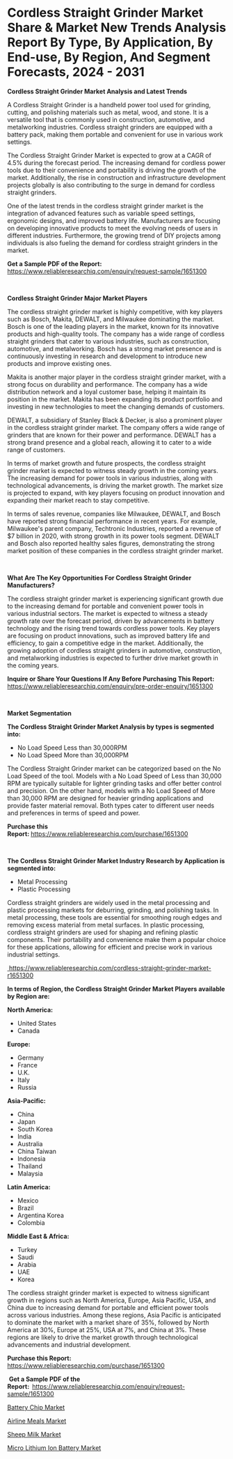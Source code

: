 <p><h1>Cordless Straight Grinder Market Share & Market New Trends Analysis Report By Type, By Application, By End-use, By Region, And Segment Forecasts, 2024 - 2031</h1></p><p><strong>Cordless Straight Grinder Market Analysis and Latest Trends</strong></p>
<p><p>A Cordless Straight Grinder is a handheld power tool used for grinding, cutting, and polishing materials such as metal, wood, and stone. It is a versatile tool that is commonly used in construction, automotive, and metalworking industries. Cordless straight grinders are equipped with a battery pack, making them portable and convenient for use in various work settings.</p><p>The Cordless Straight Grinder Market is expected to grow at a CAGR of 4.5% during the forecast period. The increasing demand for cordless power tools due to their convenience and portability is driving the growth of the market. Additionally, the rise in construction and infrastructure development projects globally is also contributing to the surge in demand for cordless straight grinders.</p><p>One of the latest trends in the cordless straight grinder market is the integration of advanced features such as variable speed settings, ergonomic designs, and improved battery life. Manufacturers are focusing on developing innovative products to meet the evolving needs of users in different industries. Furthermore, the growing trend of DIY projects among individuals is also fueling the demand for cordless straight grinders in the market.</p></p>
<p><strong>Get a Sample PDF of the Report:&nbsp;</strong> <a href="https://www.reliableresearchiq.com/enquiry/request-sample/1651300">https://www.reliableresearchiq.com/enquiry/request-sample/1651300</a></p>
<p>&nbsp;</p>
<p><strong>Cordless Straight Grinder Major Market Players</strong></p>
<p><p>The cordless straight grinder market is highly competitive, with key players such as Bosch, Makita, DEWALT, and Milwaukee dominating the market. Bosch is one of the leading players in the market, known for its innovative products and high-quality tools. The company has a wide range of cordless straight grinders that cater to various industries, such as construction, automotive, and metalworking. Bosch has a strong market presence and is continuously investing in research and development to introduce new products and improve existing ones.</p><p>Makita is another major player in the cordless straight grinder market, with a strong focus on durability and performance. The company has a wide distribution network and a loyal customer base, helping it maintain its position in the market. Makita has been expanding its product portfolio and investing in new technologies to meet the changing demands of customers.</p><p>DEWALT, a subsidiary of Stanley Black & Decker, is also a prominent player in the cordless straight grinder market. The company offers a wide range of grinders that are known for their power and performance. DEWALT has a strong brand presence and a global reach, allowing it to cater to a wide range of customers.</p><p>In terms of market growth and future prospects, the cordless straight grinder market is expected to witness steady growth in the coming years. The increasing demand for power tools in various industries, along with technological advancements, is driving the market growth. The market size is projected to expand, with key players focusing on product innovation and expanding their market reach to stay competitive.</p><p>In terms of sales revenue, companies like Milwaukee, DEWALT, and Bosch have reported strong financial performance in recent years. For example, Milwaukee's parent company, Techtronic Industries, reported a revenue of $7 billion in 2020, with strong growth in its power tools segment. DEWALT and Bosch also reported healthy sales figures, demonstrating the strong market position of these companies in the cordless straight grinder market.</p></p>
<p>&nbsp;</p>
<p><strong>What Are The Key Opportunities For Cordless Straight Grinder Manufacturers?</strong></p>
<p><p>The cordless straight grinder market is experiencing significant growth due to the increasing demand for portable and convenient power tools in various industrial sectors. The market is expected to witness a steady growth rate over the forecast period, driven by advancements in battery technology and the rising trend towards cordless power tools. Key players are focusing on product innovations, such as improved battery life and efficiency, to gain a competitive edge in the market. Additionally, the growing adoption of cordless straight grinders in automotive, construction, and metalworking industries is expected to further drive market growth in the coming years.</p></p>
<p><strong>Inquire or Share Your Questions If Any Before Purchasing This Report:</strong> <a href="https://www.reliableresearchiq.com/enquiry/pre-order-enquiry/1651300">https://www.reliableresearchiq.com/enquiry/pre-order-enquiry/1651300</a></p>
<p>&nbsp;</p>
<p><strong>Market Segmentation</strong></p>
<p><strong>The Cordless Straight Grinder Market Analysis by types is segmented into:</strong></p>
<p><ul><li>No Load Speed Less than 30,000RPM</li><li>No Load Speed More than 30,000RPM</li></ul></p>
<p><p>The Cordless Straight Grinder market can be categorized based on the No Load Speed of the tool. Models with a No Load Speed of Less than 30,000 RPM are typically suitable for lighter grinding tasks and offer better control and precision. On the other hand, models with a No Load Speed of More than 30,000 RPM are designed for heavier grinding applications and provide faster material removal. Both types cater to different user needs and preferences in terms of speed and power.</p></p>
<p><strong>Purchase this Report:&nbsp;</strong><a href="https://www.reliableresearchiq.com/purchase/1651300">https://www.reliableresearchiq.com/purchase/1651300</a></p>
<p>&nbsp;</p>
<p><strong>The Cordless Straight Grinder Market Industry Research by Application is segmented into:</strong></p>
<p><ul><li>Metal Processing</li><li>Plastic Processing</li></ul></p>
<p><p>Cordless straight grinders are widely used in the metal processing and plastic processing markets for deburring, grinding, and polishing tasks. In metal processing, these tools are essential for smoothing rough edges and removing excess material from metal surfaces. In plastic processing, cordless straight grinders are used for shaping and refining plastic components. Their portability and convenience make them a popular choice for these applications, allowing for efficient and precise work in various industrial settings.</p></p>
<p><a href="https://www.reliableresearchiq.com/cordless-straight-grinder-market-r1651300">&nbsp;https://www.reliableresearchiq.com/cordless-straight-grinder-market-r1651300</a></p>
<p><strong>In terms of Region, the Cordless Straight Grinder Market Players available by Region are:</strong></p>
<p>
    <p> <strong> North America: </strong>
        <ul>
            <li>United States</li>
            <li>Canada</li>
        </ul>
        </p> 
    <p> <strong> Europe: </strong>
        <ul>
            <li>Germany</li>
            <li>France</li>
            <li>U.K.</li>
            <li>Italy</li>
            <li>Russia</li>
        </ul>
        </p> 
    <p> <strong> Asia-Pacific: </strong>
        <ul>
            <li>China</li>
            <li>Japan</li>
            <li>South Korea</li>
            <li>India</li>
            <li>Australia</li>
            <li>China Taiwan</li>
            <li>Indonesia</li>
            <li>Thailand</li>
            <li>Malaysia</li>
        </ul>
        </p> 
    <p> <strong> Latin America: </strong>
        <ul>
            <li>Mexico</li>
            <li>Brazil</li>
            <li>Argentina Korea</li>
            <li>Colombia</li>
        </ul>
        </p> 
    <p> <strong> Middle East & Africa: </strong>
        <ul>
            <li>Turkey</li>
            <li>Saudi</li>
            <li>Arabia</li>
            <li>UAE</li>
            <li>Korea</li>
        </ul>
    </p>
    </p>
<p><p>The cordless straight grinder market is expected to witness significant growth in regions such as North America, Europe, Asia Pacific, USA, and China due to increasing demand for portable and efficient power tools across various industries. Among these regions, Asia Pacific is anticipated to dominate the market with a market share of 35%, followed by North America at 30%, Europe at 25%, USA at 7%, and China at 3%. These regions are likely to drive the market growth through technological advancements and industrial development.</p></p>
<p><strong>Purchase this Report: </strong><a href="https://www.reliableresearchiq.com/purchase/1651300">https://www.reliableresearchiq.com/purchase/1651300</a></p>
<p>&nbsp;<strong>Get a Sample PDF of the Report:&nbsp;&nbsp;</strong><a href="https://www.reliableresearchiq.com/enquiry/request-sample/1651300">https://www.reliableresearchiq.com/enquiry/request-sample/1651300</a></p>
<p><strong></strong></p>
<p><p><a href="https://github.com/lavernaCole75/Market-Research-Report-List-1/blob/main/battery-chip-market.md">Battery Chip Market</a></p><p><a href="https://medium.com/@presleybode/airline-meals-market-analysis-report-global-insights-by-region-type-drinks-hot-food-cold-food-288958b58ee7">Airline Meals Market</a></p><p><a href="https://medium.com/@dannellbugess3/sheep-milk-market-investigation-industry-evolution-and-forecast-till-2031-6a74e8e8b5f4">Sheep Milk Market</a></p><p><a href="https://github.com/julian6Skinner/Market-Research-Report-List-1/blob/main/micro-lithium-ion-battery-market.md">Micro Lithium Ion Battery Market</a></p></p>